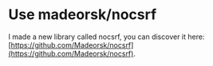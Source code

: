 # Use madeorsk/nocsrf

I made a new library called nocsrf, you can discover it here: [https://github.com/Madeorsk/nocsrf](https://github.com/Madeorsk/nocsrf).
